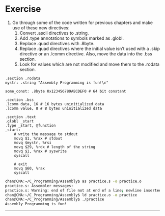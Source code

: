 # Exercise

1. Go through some of the code written for previous chapters and make use of these new directives:
   1. Convert .ascii directives to .string.
   2. Add .type annotations to symbols marked as .globl.
   3. Replace .quad directives with .8byte.
   4. Replace .quad directives where the initial value isn’t used with a .skip directive or an .lcomm directive. Also, move the data into the .bss section.
   5. Look for values which are not modified and move them to the .rodata section.

```assembly
.section .rodata
mystr: .string "Assembly Programming is fun!\n"

some_const: .8byte 0x123456789ABCDEF0 # 64 bit constant 

.section .bss 
.lcomm data, 16 # 16 bytes uninitialized data
.lcomm value, 8 # 8 bytes uninitialized data

.section .text
.globl _start
.type _start, @function 
_start: 
	# write the message to stdout
	movq $1, %rax # stdout
	movq $mystr, %rsi 
	movq $29, %rdx # length of the string
	movq $1, %rax # syswrite 
	syscall 

	# exit 
	movq $60, %rax
	syscall
```

```sh
chan@CMA:~/C_Programming/Assembly$ as practice.s -o practice.o
practice.s: Assembler messages:
practice.s: Warning: end of file not at end of a line; newline inserted
chan@CMA:~/C_Programming/Assembly$ ld practice.o -o practice
chan@CMA:~/C_Programming/Assembly$ ./practice
Assembly Programming is fun!
```

---

